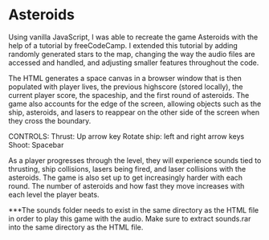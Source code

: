 # Asteroids
Using vanilla JavaScript, I was able to recreate the game Asteroids with the help of a tutorial by freeCodeCamp. I extended this tutorial by adding randomly generated stars to the map, changing the way the audio files are accessed and handled, and adjusting smaller features throughout the code.

The HTML generates a space canvas in a browser window that is then populated with player lives, the previous highscore (stored locally), the current player score, the spaceship, and the first round of asteroids. The game also accounts for the edge of the screen, allowing objects such as the ship, asteroids, and lasers to reappear on the other side of the screen when they cross the boundary.

CONTROLS:
Thrust: Up arrow key
Rotate ship: left and right arrow keys
Shoot: Spacebar

As a player progresses through the level, they will experience sounds tied to thrusting, ship collisions, lasers being fired, and laser collisions with the asteroids. The game is also set up to get increasingly harder with each round. The number of asteroids and how fast they move increases with each level the player beats.

***The sounds folder needs to exist in the same directory as the HTML file in order to play this game with the audio. Make sure to extract sounds.rar into the same directory as the HTML file.
